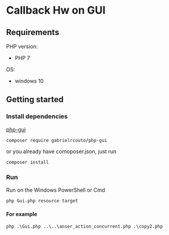 # Callback Hw on GUI

## Requirements

PHP version:
+ PHP 7

OS:
+ windows 10

## Getting started

### Install dependencies

[php-gui](https://github.com/gabrielrcouto/php-gui)
```
composer require gabrielrcouto/php-gui
```

or you already have comoposer.json, just run
```
composer install
```

### Run 

Run on the Windows PowerShell or Cmd 

```
php Gui.php resource target
```

#### For example 

```
php .\Gui.php ..\..\anser_action_concurrent.php .\copy2.php
```
